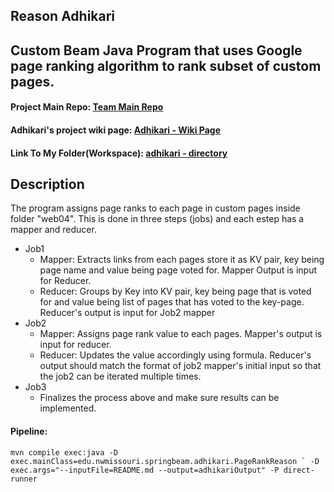 ## Reason Adhikari
## Custom Beam Java Program that uses Google page ranking algorithm to rank subset of custom pages.

#### Project Main Repo: [Team Main Repo](https://github.com/washingdone/big-data-project")
#### Adhikari's project wiki page: [Adhikari - Wiki Page](https://github.com/washingdone/big-data-project/wiki/Reason's-Comments")
#### Link To My Folder(Workspace): [adhikari - directory](https://github.com/washingdone/big-data-project/tree/main/adhikari")

## Description
The program assigns page ranks to each page in custom pages inside folder "web04". This is done in three steps (jobs) and each estep has a mapper and reducer. 
* Job1
  * Mapper: Extracts links from each pages store it as KV pair, key being page name and value being page voted for. Mapper Output is input for Reducer.
  * Reducer: Groups by Key into KV pair, key being page that is voted for and value being list of pages that has voted to the key-page. Reducer's output is input for Job2 mapper
* Job2
  * Mapper: Assigns page rank value to each pages. Mapper's output is input for reducer.
  * Reducer: Updates the value accordingly using formula. Reducer's output should match the format of job2 mapper's initial input so that the job2 can be iterated multiple times.
* Job3
  * Finalizes the process above and make sure results can be implemented.



#### Pipeline:
```
mvn compile exec:java -D exec.mainClass=edu.nwmissouri.springbeam.adhikari.PageRankReason ` -D exec.args="--inputFile=README.md --output=adhikariOutput" -P direct-runner
```
